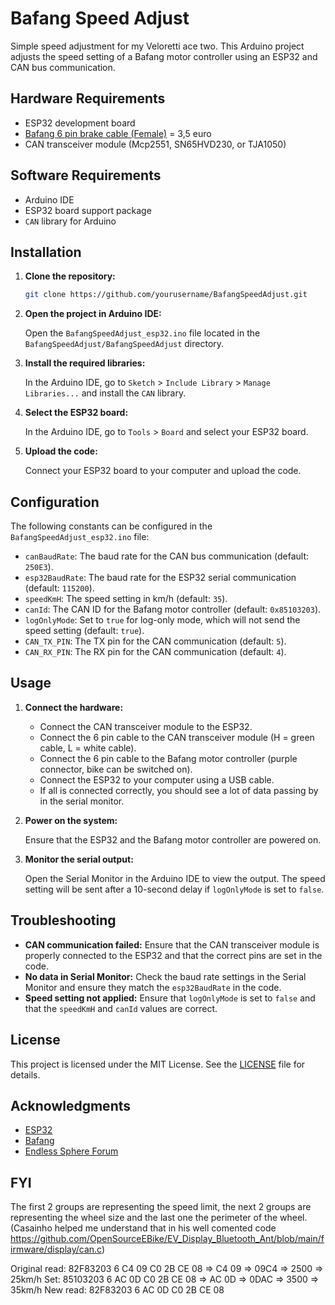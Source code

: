# Bafang Speed Adjust

Simple speed adjustment for my Veloretti ace two.
This Arduino project adjusts the speed setting of a Bafang motor controller using an ESP32 and CAN bus communication.

## Hardware Requirements

- ESP32 development board
- [Bafang 6 pin brake cable (Female)](https://nl.aliexpress.com/item/1005006053143927.html) = 3,5 euro
- CAN transceiver module (Mcp2551, SN65HVD230, or TJA1050)

## Software Requirements

- Arduino IDE
- ESP32 board support package
- `CAN` library for Arduino

## Installation

1. **Clone the repository:**

   ```sh
   git clone https://github.com/yourusername/BafangSpeedAdjust.git
   ```

2. **Open the project in Arduino IDE:**

   Open the `BafangSpeedAdjust_esp32.ino` file located in the `BafangSpeedAdjust/BafangSpeedAdjust` directory.

3. **Install the required libraries:**

   In the Arduino IDE, go to `Sketch` > `Include Library` > `Manage Libraries...` and install the `CAN` library.

4. **Select the ESP32 board:**

   In the Arduino IDE, go to `Tools` > `Board` and select your ESP32 board.

5. **Upload the code:**

   Connect your ESP32 board to your computer and upload the code.

## Configuration

The following constants can be configured in the `BafangSpeedAdjust_esp32.ino` file:

- `canBaudRate`: The baud rate for the CAN bus communication (default: `250E3`).
- `esp32BaudRate`: The baud rate for the ESP32 serial communication (default: `115200`).
- `speedKmH`: The speed setting in km/h (default: `35`).
- `canId`: The CAN ID for the Bafang motor controller (default: `0x85103203`).
- `logOnlyMode`: Set to `true` for log-only mode, which will not send the speed setting (default: `true`).
- `CAN_TX_PIN`: The TX pin for the CAN communication (default: `5`).
- `CAN_RX_PIN`: The RX pin for the CAN communication (default: `4`).

## Usage

1. **Connect the hardware:**

   - Connect the CAN transceiver module to the ESP32.
   - Connect the 6 pin cable to the CAN transceiver module (H = green cable, L = white cable).
   - Connect the 6 pin cable to the Bafang motor controller (purple connector, bike can be switched on).
   - Connect the ESP32 to your computer using a USB cable.
   - If all is connected correctly, you should see a lot of data passing by in the serial monitor.

2. **Power on the system:**

   Ensure that the ESP32 and the Bafang motor controller are powered on.

3. **Monitor the serial output:**

   Open the Serial Monitor in the Arduino IDE to view the output. The speed setting will be sent after a 10-second delay if `logOnlyMode` is set to `false`.

## Troubleshooting

- **CAN communication failed:** Ensure that the CAN transceiver module is properly connected to the ESP32 and that the correct pins are set in the code.
- **No data in Serial Monitor:** Check the baud rate settings in the Serial Monitor and ensure they match the `esp32BaudRate` in the code.
- **Speed setting not applied:** Ensure that `logOnlyMode` is set to `false` and that the `speedKmH` and `canId` values are correct.

## License

This project is licensed under the MIT License. See the [LICENSE](LICENSE) file for details.

## Acknowledgments

- [ESP32](https://www.espressif.com/)
- [Bafang](https://www.bafang-e.com/)
- [Endless Sphere Forum](https://endless-sphere.com/sphere/threads/bafang-m500-m600-thread.100777/page-53)


## FYI

The first 2 groups are representing the speed limit, the next 2 groups are representing the wheel size and the last one the perimeter of the wheel. (Casainho helped me understand that in his well comented code https://github.com/OpenSourceEBike/EV_Display_Bluetooth_Ant/blob/main/firmware/display/can.c)

Original read: 82F83203 6 C4 09 C0 2B CE 08 => C4 09 => 09C4 => 2500 => 25km/h
Set:           85103203 6 AC 0D C0 2B CE 08 => AC 0D => 0DAC => 3500 => 35km/h
New read:      82F83203 6 AC 0D C0 2B CE 08